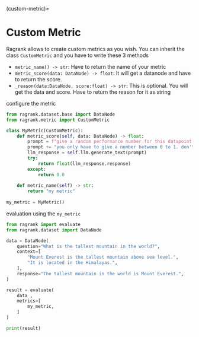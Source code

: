 (custom-metric)=
# Custom Metric

Ragrank allows to create custom metrics as you wish. You can inherit the class `CustomMetric` and you have to write these 3 methods
- `metric_name() -> str`: Have to return the name of your metric
- `metric_score(data: DataNode) -> float`: It will get a datanode and have to return the score.
- `_reason(data:DataNode, score:float) -> str`: This is optional. You will get the data and score. Have to return the reason for it as string

configure the metric
```python
from ragrank.dataset.base import DataNode
from ragrank.metric import CustomMetric

class MyMetric(CustomMetric):
    def metric_score(self, data: DataNode) -> float:
        prompt = f"give a random performance number for this datapoint \n\n{data.model_dump()}"
        prompt += "you only have to give a number between 0 to 1. don't need any explaination. the response shold be a number"
        llm_response = self.llm.generate_text(prompt)
        try:
            return float(llm_response.response)
        except:
            return 0.0
        
    def metric_name(self) -> str:
        return "my metric"
    
my_metric = MyMetric()
```

evaluation using the `my_metric`
```python
from ragrank import evaluate
from ragrank.dataset import DataNode

data = DataNode(
    question="What is the tallest mountain in the world?",
    context=[
        "Mount Everest is the tallest mountain above sea level.",
        "It is located in the Himalayas.",
    ],
    response="The tallest mountain in the world is Mount Everest.",
)

result = evaluate(
    data ,
    metrics=[
        my_metric,
    ]
)

print(result)
```